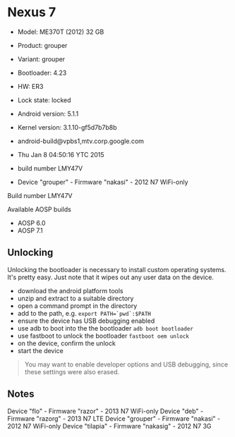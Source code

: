# Nexus 7

- Model: ME370T (2012) 32 GB
- Product: grouper
- Variant: grouper
- Bootloader: 4.23
- HW: ER3
- Lock state: locked

- Android version: 5.1.1
- Kernel version: 3.1.10-gf5d7b7b8b
- android-build@vpbs1,mtv.corp.google.com
- Thu Jan 8 04:50:16 YTC 2015
- build number LMY47V
- Device "grouper" - Firmware "nakasi" - 2012 N7 WiFi-only

Build number
LMY47V

Available AOSP builds
- AOSP 6.0
- AOSP 7.1

## Unlocking
Unlocking the bootloader is necessary to install custom operating systems. 
It's pretty easy. Just note that it wipes out any user data on the device.

- download the android platform tools
- unzip and extract to a suitable directory
- open a command prompt in the directory
- add to the path, e.g. ``export PATH=`pwd`:$PATH``
- ensure the device has USB debugging enabled
- use adb to boot into the the bootloader ``adb boot bootloader``
- use fastboot to unlock the bootloader ``fastboot oem unlock``
- on the device, confirm the unlock
- start the device

> You may want to enable developer options and USB debugging, since these
> settings were also erased.

## Notes
Device "flo" - Firmware "razor" - 2013 N7 WiFi-only
Device "deb" - Firmware "razorg" - 2013 N7 LTE
Device "grouper" - Firmware "nakasi" - 2012 N7 WiFi-only
Device "tilapia" - Firmware "nakasig" - 2012 N7 3G




